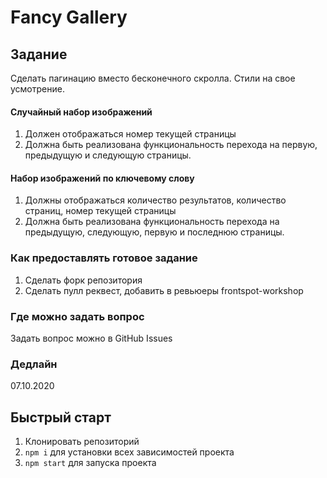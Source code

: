 # Fancy Gallery

## Задание

Сделать пагинацию вместо бесконечного скролла. Стили на свое усмотрение.

#### Случайный набор изображений

1. Должен отображаться номер текущей страницы
2. Должна быть реализована функциональность перехода на первую, предыдущую и следующую страницы.

#### Набор изображений по ключевому слову

1. Должны отображаться количество результатов, количество страниц, номер текущей страницы
2. Должна быть реализована функциональность перехода на предыдущую, следующую, первую и последнюю страницы.

### Как предоставлять готовое задание

1. Сделать форк репозитория
2. Сделать пулл реквест, добавить в ревьюеры frontspot-workshop

### Где можно задать вопрос

Задать вопрос можно в GitHub Issues

### Дедлайн

07.10.2020

## Быстрый старт

1. Клонировать репозиторий
1. `npm i` для установки всех зависимостей проекта
1. `npm start` для запуска проекта
